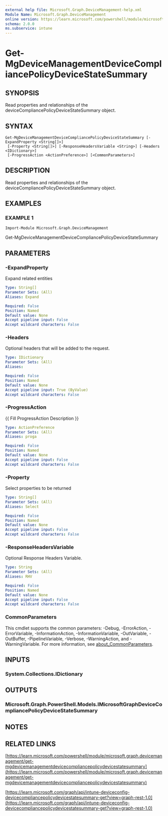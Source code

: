 ```yaml
---
external help file: Microsoft.Graph.DeviceManagement-help.xml
Module Name: Microsoft.Graph.DeviceManagement
online version: https://learn.microsoft.com/powershell/module/microsoft.graph.devicemanagement/get-mgdevicemanagementdevicecompliancepolicydevicestatesummary
schema: 2.0.0
ms.subservice: intune
---
```


# Get-MgDeviceManagementDeviceCompliancePolicyDeviceStateSummary

## SYNOPSIS
Read properties and relationships of the deviceCompliancePolicyDeviceStateSummary object.

## SYNTAX

```
Get-MgDeviceManagementDeviceCompliancePolicyDeviceStateSummary [-ExpandProperty <String[]>]
 [-Property <String[]>] [-ResponseHeadersVariable <String>] [-Headers <IDictionary>]
 [-ProgressAction <ActionPreference>] [<CommonParameters>]
```

## DESCRIPTION
Read properties and relationships of the deviceCompliancePolicyDeviceStateSummary object.

## EXAMPLES

### EXAMPLE 1
```
Import-Module Microsoft.Graph.DeviceManagement
```

Get-MgDeviceManagementDeviceCompliancePolicyDeviceStateSummary

## PARAMETERS

### -ExpandProperty
Expand related entities

```yaml
Type: String[]
Parameter Sets: (All)
Aliases: Expand

Required: False
Position: Named
Default value: None
Accept pipeline input: False
Accept wildcard characters: False
```

### -Headers
Optional headers that will be added to the request.

```yaml
Type: IDictionary
Parameter Sets: (All)
Aliases:

Required: False
Position: Named
Default value: None
Accept pipeline input: True (ByValue)
Accept wildcard characters: False
```

### -ProgressAction
{{ Fill ProgressAction Description }}

```yaml
Type: ActionPreference
Parameter Sets: (All)
Aliases: proga

Required: False
Position: Named
Default value: None
Accept pipeline input: False
Accept wildcard characters: False
```

### -Property
Select properties to be returned

```yaml
Type: String[]
Parameter Sets: (All)
Aliases: Select

Required: False
Position: Named
Default value: None
Accept pipeline input: False
Accept wildcard characters: False
```

### -ResponseHeadersVariable
Optional Response Headers Variable.

```yaml
Type: String
Parameter Sets: (All)
Aliases: RHV

Required: False
Position: Named
Default value: None
Accept pipeline input: False
Accept wildcard characters: False
```

### CommonParameters
This cmdlet supports the common parameters: -Debug, -ErrorAction, -ErrorVariable, -InformationAction, -InformationVariable, -OutVariable, -OutBuffer, -PipelineVariable, -Verbose, -WarningAction, and -WarningVariable. For more information, see [about_CommonParameters](http://go.microsoft.com/fwlink/?LinkID=113216).

## INPUTS

### System.Collections.IDictionary
## OUTPUTS

### Microsoft.Graph.PowerShell.Models.IMicrosoftGraphDeviceCompliancePolicyDeviceStateSummary
## NOTES

## RELATED LINKS

[https://learn.microsoft.com/powershell/module/microsoft.graph.devicemanagement/get-mgdevicemanagementdevicecompliancepolicydevicestatesummary](https://learn.microsoft.com/powershell/module/microsoft.graph.devicemanagement/get-mgdevicemanagementdevicecompliancepolicydevicestatesummary)

[https://learn.microsoft.com/graph/api/intune-deviceconfig-devicecompliancepolicydevicestatesummary-get?view=graph-rest-1.0](https://learn.microsoft.com/graph/api/intune-deviceconfig-devicecompliancepolicydevicestatesummary-get?view=graph-rest-1.0)





